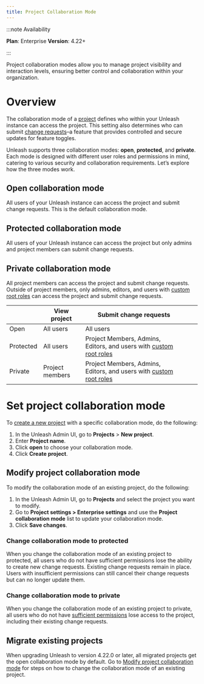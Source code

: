 ```yaml
---
title: Project Collaboration Mode
---
```


:::note Availability

**Plan**: Enterprise
**Version**: 4.22+

:::

Project collaboration modes allow you to manage project visibility and interaction levels, ensuring better control and collaboration within your organization.

# Overview

The collaboration mode of a [project](../reference/projects.md) defines who within your Unleash instance can access the project. This setting also determines who can submit [change requests](../reference/change-requests.md)–a feature that provides controlled and secure updates for feature toggles.

Unleash supports three collaboration modes: **open**, **protected**, and **private**. Each mode is designed with different user roles and permissions in mind, catering to various security and collaboration requirements. Let’s explore how the three modes work.

## Open collaboration mode

All users of your Unleash instance can access the project and submit change requests. This is the default collaboration mode.


## Protected collaboration mode

All users of your Unleash instance can access the project but only admins and project members can submit change requests.


## Private collaboration mode

All project members can access the project and submit change requests. Outside of project members, only admins, editors, and users with [custom root roles](../how-to/how-to-create-and-assign-custom-root-roles.md) can access the project and submit change requests.


|           | View project    | Submit change requests                                             |   |   |
|-----------|-----------------|--------------------------------------------------------------------|---|---|
| Open      | All users       | All users                                                          |   |   |
| Protected | All users       | Project Members, Admins, Editors, and users with [custom root roles](../how-to/how-to-create-and-assign-custom-root-roles.md) |   |   |
| Private   | Project members | Project Members, Admins, Editors, and users with [custom root roles](../how-to/how-to-create-and-assign-custom-root-roles.md) |   |   |

# Set project collaboration mode

To [create a new project](../reference/projects.md#creating-a-new-project) with a specific collaboration mode, do the following:
1. In the Unleash Admin UI, go to **Projects** > **New project**.
2. Enter **Project name**.
3. Click **open** to choose your collaboration mode.
4. Click **Create project**.

## Modify project collaboration mode

To modify the collaboration mode of an existing project, do the following:
1. In the Unleash Admin UI, go to **Projects** and select the project you want to modify.
2. Go to **Project settings > Enterprise settings** and use the **Project collaboration mode** list to update your collaboration mode.
3. Click **Save changes**.

### Change collaboration mode to protected

When you change the collaboration mode of an existing project to protected, all users who do not have sufficient permissions lose the ability to create new change requests. Existing change requests remain in place. Users with insufficient permissions can still cancel their change requests but can no longer update them.

### Change collaboration mode to private

When you change the collaboration mode of an existing project to private, all users who do not have [sufficient permissions](#private-collaboration-mode) lose access to the project, including their existing change requests.

## Migrate existing projects

When upgrading Unleash to version 4.22.0 or later, all migrated projects get the open collaboration mode by default. Go to [Modify project collaboration mode](#modify-project-collaboration-mode) for steps on how to change the collaboration mode of an existing project.
